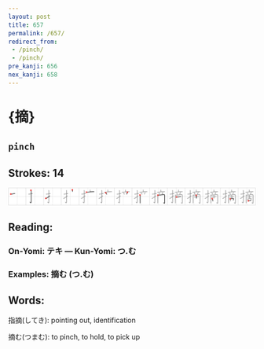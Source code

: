 ```yaml
---
layout: post
title: 657
permalink: /657/
redirect_from:
 - /pinch/
 - /pinch/
pre_kanji: 656
nex_kanji: 658
---
```


# {摘}

## `pinch`

## Strokes: 14

<div class="stroke"><img src="../images/E69198.png" /></div>

## Reading:

### On-Yomi: テキ &mdash; Kun-Yomi: つ.む

### Examples: 摘む (つ.む)

## Words:

指摘(してき): pointing out, identification

摘む(つまむ): to pinch, to hold, to pick up
